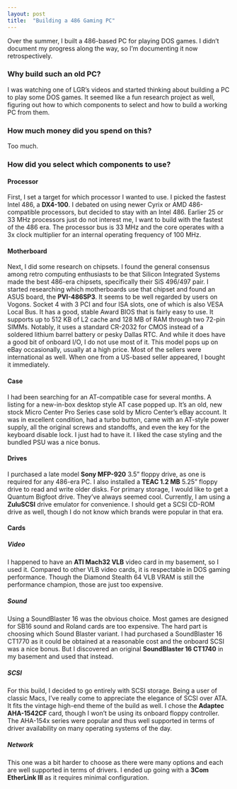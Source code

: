```yaml
---
layout: post
title:  "Building a 486 Gaming PC"
---
```

Over the summer, I built a 486-based PC for playing DOS games. I didn’t document my progress along the way, so I’m documenting it now retrospectively.
### Why build such an old PC?
I was watching one of LGR’s videos and started thinking about building a PC to play some DOS games. It seemed like a fun research project as well, figuring out how to which components to select and how to build a working PC from them.
### How much money did you spend on this?
Too much.
### How did you select which components to use?
#### Processor
First, I set a target for which processor I wanted to use. I picked the fastest Intel 486, a **DX4-100**. I debated on using newer Cyrix or AMD 486-compatible processors, but decided to stay with an Intel 486. Earlier 25 or 33 MHz processors just do not interest me, I want to build with the fastest of the 486 era. The processor bus is 33 MHz and the core operates with a 3x clock multiplier for an internal operating frequency of 100 MHz.

#### Motherboard
Next, I did some research on chipsets. I found the general consensus among retro computing enthusiasts to be that Silicon Integrated Systems made the best 486-era chipsets, specifically their SiS 496/497 pair. I started researching which motherboards use that chipset and found an ASUS board, the **PVI-486SP3**. It seems to be well regarded by users on Vogons. Socket 4 with 3 PCI and four ISA slots, one of which is also VESA Local Bus. It has a good, stable Award BIOS that is fairly easy to use. It supports up to 512 KB of L2 cache and 128 MB of RAM through two 72-pin SIMMs. Notably, it uses a standard CR-2032 for CMOS instead of a soldered lithium barrel battery or pesky Dallas RTC. And while it does have a good bit of onboard I/O, I do not use most of it. This model pops up on eBay occasionally, usually at a high price. Most of the sellers were international as well. When one from a US-based seller appeared, I bought it immediately.

#### Case
I had been searching for an AT-compatible case for several months. A listing for a new-in-box desktop style AT case popped up. It’s an old, new stock Micro Center Pro Series case sold by Micro Center’s eBay account. It was in excellent condition, had a turbo button, came with an AT-style power supply, all the original screws and standoffs, and even the key for the keyboard disable lock. I just had to have it. I liked the case styling and the bundled PSU was a nice bonus.

#### Drives
I purchased a late model **Sony MFP-920** 3.5” floppy drive, as one is required for any 486-era PC. I also installed a **TEAC 1.2 MB** 5.25” floppy drive to read and write older disks. For primary storage, I would like to get a Quantum Bigfoot drive. They’ve always seemed cool. Currently, I am using a **ZuluSCSI** drive emulator for convenience. I should get a SCSI CD-ROM drive as well, though I do not know which brands were popular in that era.

#### Cards
##### Video
I happened to have an **ATI Mach32 VLB** video card in my basement, so I used it. Compared to other VLB video cards, it is respectable in DOS gaming performance. Though the Diamond Stealth 64 VLB VRAM is still the performance champion, those are just too expensive.
##### Sound
Using a SoundBlaster 16 was the obvious choice. Most games are designed for SB16 sound and Roland cards are too expensive. The hard part is choosing which Sound Blaster variant. I had purchased a SoundBlaster 16 CT1770 as it could be obtained at a reasonable cost and the onboard SCSI was a nice bonus. But I discovered an original **SoundBlaster 16 CT1740** in my basement and used that instead.
##### SCSI
For this build, I decided to go entirely with SCSI storage. Being a user of classic Macs, I’ve really come to appreciate the elegance of SCSI over ATA. It fits the vintage high-end theme of the build as well. I chose the **Adaptec AHA-1542CF** card, though I won’t be using its onboard floppy controller. The AHA-154x series were popular and thus well supported in terms of driver availability on many operating systems of the day.
##### Network
This one was a bit harder to choose as there were many options and each are well supported in terms of drivers. I ended up going with a **3Com EtherLink III** as it requires minimal configuration.